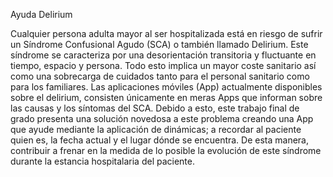 Ayuda Delirium

Cualquier persona adulta mayor al ser hospitalizada está en riesgo de sufrir un Síndrome Confusional Agudo (SCA) o también llamado Delirium. Este síndrome se caracteriza por una desorientación transitoria y fluctuante en tiempo, espacio y persona. Todo esto implica un mayor coste sanitario así como una sobrecarga de cuidados tanto para el personal sanitario como para los familiares. Las aplicaciones móviles (App) actualmente disponibles sobre el delirium, consisten únicamente en meras Apps que informan sobre las causas y los síntomas del SCA. Debido a esto, este trabajo final de grado presenta una solución novedosa a este problema creando una App que ayude mediante la aplicación de dinámicas; a recordar al paciente quien es, la fecha actual y el lugar dónde se encuentra. De esta manera, contribuir a frenar en la medida de lo posible la evolución de este síndrome durante la estancia hospitalaria del paciente.

